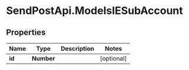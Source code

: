 # SendPostApi.ModelsIESubAccount

## Properties
Name | Type | Description | Notes
------------ | ------------- | ------------- | -------------
**id** | **Number** |  | [optional] 
